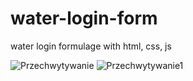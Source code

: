 # water-login-form
water login formulage with html, css, js

![Przechwytywanie](https://user-images.githubusercontent.com/101707516/234232731-78683d36-8fff-42ba-836b-e0f31adb56e4.PNG)
![Przechwytywanie1](https://user-images.githubusercontent.com/101707516/234232760-97942212-283d-4b1a-8462-ed159a9efc81.PNG)
